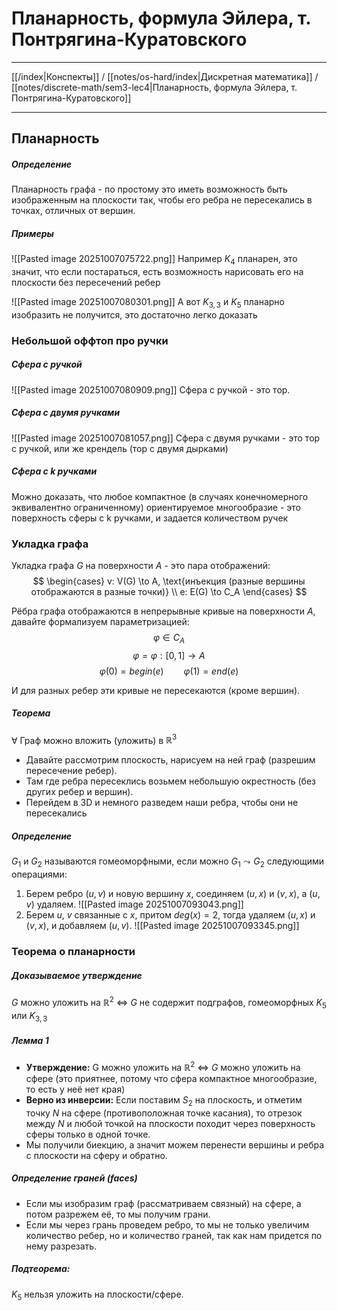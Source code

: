 # Планарность, формула Эйлера, т. Понтрягина-Куратовского
---

[[/index|Конспекты]] / [[notes/os-hard/index|Дискретная математика]] / [[notes/discrete-math/sem3-lec4|Планарность, формула Эйлера, т. Понтрягина-Куратовского]]

---

## Планарность
##### Определение
Планарность графа - по простому это иметь возможность быть изображенным на плоскости так, чтобы его ребра не пересекались в точках, отличных от вершин.

##### Примеры
![[Pasted image 20251007075722.png]]
Например $K_4$ планарен, это значит, что если постараться, есть возможность нарисовать его на плоскости без пересечений ребер

![[Pasted image 20251007080301.png]]
А вот $K_{3,3}$ и $K_5$ планарно изобразить не получится, это достаточно легко доказать

### Небольшой оффтоп про ручки
##### Сфера с ручкой
![[Pasted image 20251007080909.png]] 
Сфера с ручкой - это тор.

##### Сфера с двумя ручками
![[Pasted image 20251007081057.png]]
Сфера с двумя ручками - это тор с ручкой, или же крендель (тор с двумя дырками)

##### Сфера с $k$ ручками
Можно доказать, что любое компактное (в случаях конечномерного эквивалентно ограниченному) ориентируемое многообразие - это поверхность сферы с k ручками, и задается количеством ручек

### Укладка графа
Укладка графа $G$ на поверхности $A$ - это пара отображений: 
$$
\begin{cases}
v: V(G) \to A, \text{инъекция (разные вершины отображаются в разные точки)} \\
e: E(G) \to C_A
\end{cases}
$$

Рёбра графа отображаются в непрерывные кривые на поверхности $A$, давайте формализуем параметризацией:
$$
\varphi \in C_A
$$
$$
\varphi = \varphi:[0, 1] \to A
$$
$$
\varphi(0) = begin(e) \qquad
\varphi(1) = end(e)
$$

И для разных ребер эти кривые не пересекаются (кроме вершин).

##### Теорема
$\forall$ Граф можно вложить (уложить) в $\mathbb{R}^3$

- Давайте рассмотрим плоскость, нарисуем на ней граф (разрешим пересечение ребер). 
- Там где ребра пересеклись возьмем небольшую окрестность (без других ребер и вершин).
- Перейдем в 3D и немного разведем наши ребра, чтобы они не пересекались


##### Определение 
$G_1$ и $G_2$ называются гомеоморфными, если можно $G_1 \leadsto G_2$ следующими операциями:
1. Берем ребро $(u, v)$ и новую вершину $x$, соединяем $(u, x)$ и $(v, x)$, а $(u, v)$ удаляем. 
![[Pasted image 20251007093043.png]]
2. Берем $u$, $v$ связанные с $x$, притом $deg(x) = 2$, тогда удаляем $(u, x)$ и $(v, x)$, и добавляем $(u, v)$. 
![[Pasted image 20251007093345.png]]


### Теорема о планарности
##### Доказываемое утверждение
$G$ можно уложить на $\mathbb{R}^2$ $\iff$ $G$ не содержит подграфов, гомеоморфных $K_5$ или $K_{3,3}$

##### Лемма 1 
- **Утверждение:** G можно уложить на $\mathbb{R}^2$ $\iff$ $G$ можно уложить на сфере (это приятнее, потому что сфера компактное многообразие, то есть у неё нет края)
- **Верно из инверсии:** Если поставим $S_2$ на плоскость, и отметим точку $N$ на сфере (противоположная точке касания), то отрезок между $N$ и любой точкой на плоскости походит через поверхность сферы только в одной точке. 
- Мы получили биекцию, а значит можем перенести вершины и ребра с плоскости на сферу и обратно.

##### Определение граней (faces)
- Если мы изобразим граф (рассматриваем связный) на сфере, а потом разрежем её, то мы получим грани. 
- Если мы через грань проведем ребро, то мы не только увеличим количество ребер, но и количество граней, так как нам придется по нему разрезать.

##### Подтеорема: 
$K_5$ нельзя уложить на плоскости/сфере.

